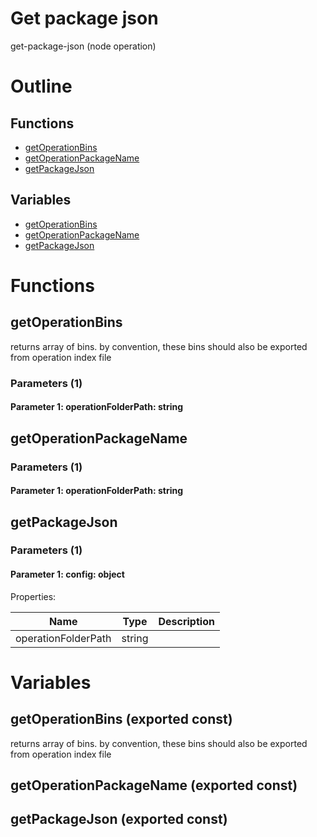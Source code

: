 # Get package json

get-package-json (node operation)



# Outline

## Functions

- [getOperationBins](#getOperationBins)
- [getOperationPackageName](#getOperationPackageName)
- [getPackageJson](#getPackageJson)

## Variables

- [getOperationBins](#getoperationbins)
- [getOperationPackageName](#getoperationpackagename)
- [getPackageJson](#getpackagejson)



# Functions

## getOperationBins

returns array of bins. by convention, these bins should also be exported from operation index file




### Parameters (1)

#### Parameter 1: operationFolderPath: string

## getOperationPackageName

### Parameters (1)

#### Parameter 1: operationFolderPath: string

## getPackageJson

### Parameters (1)

#### Parameter 1: config: object

Properties: 

 | Name | Type | Description |
|---|---|---|
| operationFolderPath  | string |  |


# Variables

## getOperationBins (exported const)

returns array of bins. by convention, these bins should also be exported from operation index file


## getOperationPackageName (exported const)

## getPackageJson (exported const)

